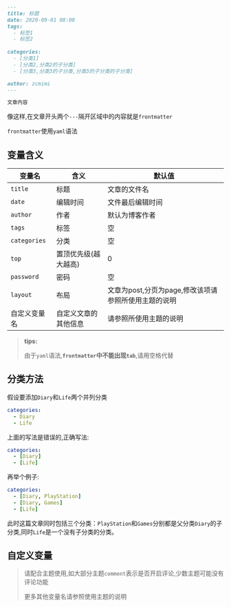 ```markdown
---
title: 标题
date: 2020-09-01 08:00
tags:
  - 标签1
  - 标签2
  
categories:
  - [分类1]
  - [分类2,分类2的子分类]
  - [分类3,分类3的子分类,分类3的子分类的子分类]

author: zcmimi
---

文章内容

```

像这样,在文章开头两个`---`隔开区域中的内容就是`frontmatter`

`frontmatter`使用`yaml`语法

## 变量含义

|变量名|含义|默认值|
|-|-|-|
|`title`|标题|文章的文件名|
|`date`|编辑时间|文件最后编辑时间|
|`author`|作者|默认为博客作者|
|`tags`|标签|空|
|`categories`|分类|空|
|`top`|置顶优先级(越大越高)|0|
|`password`|密码|空|
|`layout`|布局|文章为post,分页为page,修改该项请参照所使用主题的说明|
|自定义变量名|自定义文章的其他信息|请参照所使用主题的说明|

> **tips:**
> 
> 由于`yaml`语法,**`frontmatter`中不能出现`tab`**,请用空格代替

## 分类方法

假设要添加`Diary`和`Life`两个并列分类

```yaml
categories:
  - Diary
  - Life
```

上面的写法是错误的,正确写法:

```yaml
categories:
  - [Diary]
  - [Life]
```

再举个例子:

```yaml
categories:
  - [Diary, PlayStation]
  - [Diary, Games]
  - [Life]
```

此时这篇文章同时包括三个分类：`PlayStation`和`Games`分别都是父分类`Diary`的子分类,同时`Life`是一个没有子分类的分类。

## 自定义变量

> 请配合主题使用,如大部分主题`comment`表示是否开启评论,少数主题可能没有评论功能
> 
> 更多其他变量名请参照使用主题的说明
